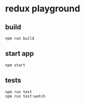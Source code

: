 # redux playground

## build

    npm run build

## start app

    npm start

## tests

    npm run test
    npm run test:watch
